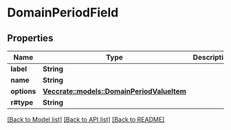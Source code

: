 # DomainPeriodField

## Properties

Name | Type | Description | Notes
------------ | ------------- | ------------- | -------------
**label** | **String** |  |
**name** | **String** |  |
**options** | [**Vec<crate::models::DomainPeriodValueItem>**](domain.ValueItem.md) |  |
**r#type** | **String** |  |

[[Back to Model list]](./README.md#documentation-for-models) [[Back to API list]](./README.md#documentation-for-api-endpoints) [[Back to README]](../README.md)
